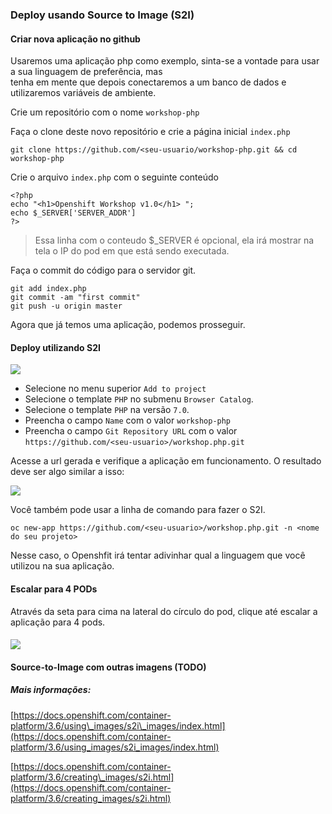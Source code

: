 ### Deploy usando Source to Image \(S2I\)

#### Criar nova aplicação no github

Usaremos uma aplicação php como exemplo, sinta-se a vontade para usar a sua linguagem de preferência, mas  
tenha em mente que depois conectaremos a um banco de dados e utilizaremos variáveis de ambiente.

Crie um repositório com o nome `workshop-php`

Faça o clone deste novo repositório e crie a página inicial `index.php`

```
git clone https://github.com/<seu-usuario/workshop-php.git && cd workshop-php
```

Crie o arquivo `index.php` com o seguinte conteúdo

```
<?php
echo "<h1>Openshift Workshop v1.0</h1> ";
echo $_SERVER['SERVER_ADDR']
?>
```

> Essa linha com o conteudo $\_SERVER é opcional, ela irá mostrar na tela o IP do pod em que está sendo executada.

Faça o commit do código para o servidor git.

```
git add index.php
git commit -am "first commit"
git push -u origin master
```

Agora que já temos uma aplicação, podemos prosseguir.

#### Deploy utilizando S2I

![](https://storage.googleapis.com/workshop-openshift/s2i-deploy.gif)

* Selecione no menu superior `Add to project`
* Selecione o template `PHP` no submenu `Browser Catalog`.
* Selecione o template `PHP` na versão `7.0`.
* Preencha o campo `Name` com o valor `workshop-php` 
* Preencha o campo `Git Repository URL` com o valor `https://github.com/<seu-usuario>/workshop.php.git`

Acesse a url gerada e verifique a aplicação em funcionamento. O resultado deve ser algo similar a isso:

![](https://storage.googleapis.com/workshop-openshift/s2i-deploy-final.png)

Você também pode usar a linha de comando para fazer o S2I.

```
oc new-app https://github.com/<seu-usuario>/workshop.php.git -n <nome do seu projeto>
```

Nesse caso, o Openshfit irá tentar adivinhar qual a linguagem que você utilizou na sua aplicação.

#### Escalar para 4 PODs

Através da seta para cima na lateral do círculo do pod, clique até escalar a aplicação para 4 pods.

#### ![](https://storage.googleapis.com/workshop-openshift/scale-up-4.png)

#### Source-to-Image com outras imagens \(TODO\)

##### Mais informações:

[https://docs.openshift.com/container-platform/3.6/using\_images/s2i\_images/index.html](https://docs.openshift.com/container-platform/3.6/using_images/s2i_images/index.html)

[https://docs.openshift.com/container-platform/3.6/creating\_images/s2i.html](https://docs.openshift.com/container-platform/3.6/creating_images/s2i.html)

